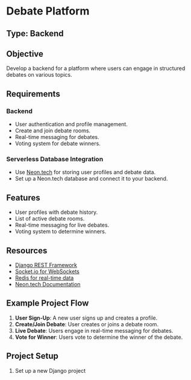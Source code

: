 # Debate Platform

## Type: Backend

## Objective

Develop a backend for a platform where users can engage in structured debates on various topics.

## Requirements

### Backend
- User authentication and profile management.
- Create and join debate rooms.
- Real-time messaging for debates.
- Voting system for debate winners.

### Serverless Database Integration
- Use [Neon.tech](https://neon.tech/) for storing user profiles and debate data.
- Set up a Neon.tech database and connect it to your backend.

## Features

- User profiles with debate history.
- List of active debate rooms.
- Real-time messaging for live debates.
- Voting system to determine winners.

## Resources

- [Django REST Framework](https://www.django-rest-framework.org/)
- [Socket.io for WebSockets](https://socket.io/)
- [Redis for real-time data](https://redis.io/)
- [Neon.tech Documentation](https://neon.tech/docs/)

## Example Project Flow

1. **User Sign-Up**: A new user signs up and creates a profile.
2. **Create/Join Debate**: User creates or joins a debate room.
3. **Live Debate**: Users engage in real-time messaging for debates.
4. **Vote for Winner**: Users vote to determine the winner of the debate.

## Project Setup

1. Set up a new Django project
